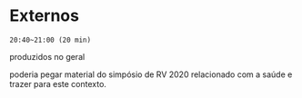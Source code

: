 # Externos

    20:40~21:00 (20 min)  

produzidos no geral  

poderia pegar material do simpósio de RV 2020 relacionado com a saúde e trazer para este contexto.